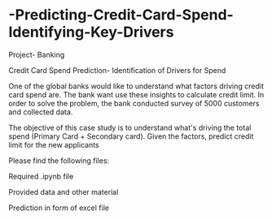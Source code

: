 # -Predicting-Credit-Card-Spend-Identifying-Key-Drivers
Project- Banking

Credit Card Spend Prediction- Identification of Drivers for Spend

One of the global banks would like to understand what factors driving credit card spend are. The bank want use these insights to calculate credit limit. In order to solve the problem, the bank conducted survey of 5000 customers and collected data.


The objective of this case study is to understand what's driving the total spend (Primary Card + Secondary card). Given the factors, predict credit limit for the new applicants

Please find the following files:

Required .ipynb file

Provided data and other material

Prediction in form of excel file
